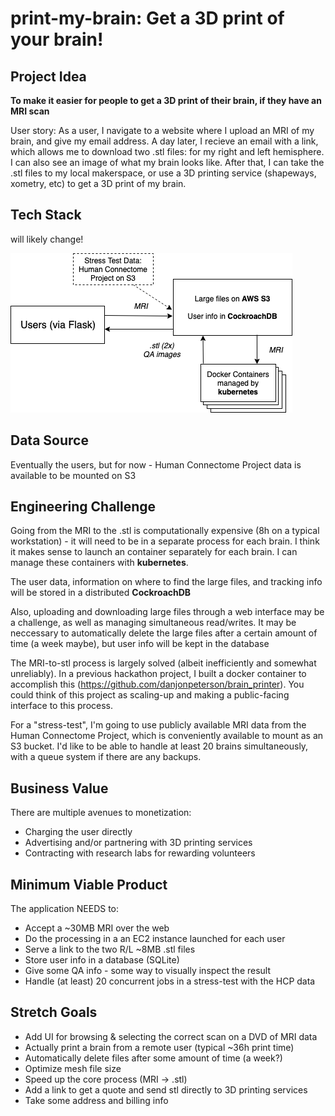 # print-my-brain: Get a 3D print of your brain!

## Project Idea

**To make it easier for people to get a 3D print of their brain, if they have an MRI scan**

User story: As a user, I navigate to a website where I upload an MRI of my brain, and give my email address. A day later, I recieve an email with a link, which allows me to download two .stl files: for my right and left hemisphere. I can also see an image of what my brain looks like. After that, I can take the .stl files to my local makerspace, or use a 3D printing service (shapeways, xometry, etc)  to get a 3D print of my brain.

## Tech Stack
will likely change!

![tech_stack](tech_stack.png)

## Data Source

Eventually the users, but for now - Human Connectome Project data is available to be mounted on S3

## Engineering Challenge

Going from the MRI to the .stl is computationally expensive (8h on a typical workstation) - it will need to be in a separate process for each brain. I think it makes sense to launch an container separately for each brain. I can manage these containers with **kubernetes**.

The user data, information on where to find the large files, and tracking info will be stored in a distributed **CockroachDB**

Also, uploading and downloading large files through a web interface may be a challenge, as well as managing simultaneous read/writes. It may be neccessary to automatically delete the large files after a certain amount of time (a week maybe), but user info will be kept in the database

The MRI-to-stl process is largely solved (albeit inefficiently and somewhat unreliably). In a previous hackathon project, I built a docker container to accomplish this (https://github.com/danjonpeterson/brain_printer). You could think of this project as scaling-up and making a public-facing interface to this process.

For a "stress-test", I'm going to use publicly available MRI data from the Human Connectome Project, which is conveniently available to mount as an S3 bucket. I'd like to be able to handle at least 20 brains simultaneously, with a queue system if there are any backups. 

## Business Value

There are multiple avenues to monetization:  

- Charging the user directly  
- Advertising and/or partnering with 3D printing services  
- Contracting with research labs for rewarding volunteers  

## Minimum Viable Product

The application NEEDS to:

- Accept a ~30MB MRI over the web 
- Do the processing in a an EC2 instance launched for each user  
- Serve a link to the two R/L ~8MB .stl files
- Store user info in a database (SQLite)
- Give some QA info - some way to visually inspect the result
- Handle (at least) 20 concurrent jobs in a stress-test with the HCP data

## Stretch Goals

- Add UI for browsing & selecting the correct scan on a DVD of MRI data
- Actually print a brain from a remote user (typical ~36h print time)
- Automatically delete files after some amount of time (a week?)
- Optimize mesh file size
- Speed up the core process (MRI -> .stl)
- Add a link to get a quote and send stl directly to 3D printing services
- Take some address and billing info
